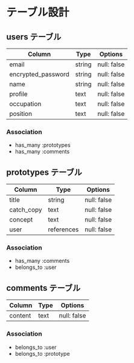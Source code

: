# テーブル設計

## users テーブル

| Column             | Type   | Options     |
| ------------------ | ------ | ----------- |
| email              | string | null: false |
| encrypted_password | string | null: false |
| name               | string | null: false |
| profile            | text   | null: false |
| occupation         | text   | null: false |
| position           | text   | null: false |

### Association

- has_many :prototypes
- has_many :comments

## prototypes テーブル

| Column      | Type         | Options     |
| ------      | ------       | ----------- |
| title       | string       | null: false |
| catch_copy  | text         | null: false |
| concept     | text         | null: false |
| user        | references   | null: false |

### Association

- has_many :comments
- belongs_to :user

## comments テーブル

| Column  | Type       | Options                        |
| ------- | ---------- | ------------------------------ |
| content | text       |  null: false                   |

### Association

- belongs_to :user
- belongs_to :prototype